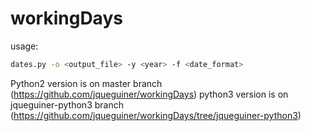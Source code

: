 # workingDays

usage:
```sh
dates.py -o <output_file> -y <year> -f <date_format>
````

Python2 version is on master branch (https://github.com/jqueguiner/workingDays)
python3 version is on jqueguiner-python3 branch (https://github.com/jqueguiner/workingDays/tree/jqueguiner-python3)
